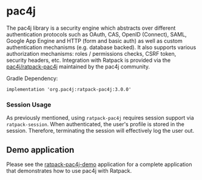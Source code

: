 # pac4j

The pac4j library is a security engine which abstracts over different authentication protocols such as OAuth, CAS, OpenID (Connect), SAML, Google App Engine and HTTP (form and basic auth) as well as custom authentication mechanisms (e.g. database backed).
It also supports various authorization mechanisms: roles / permissions checks, CSRF token, security headers, etc.
Integration with Ratpack is provided via the [pac4j/ratpack-pac4j](https://github.com/pac4j/ratpack-pac4j) maintained by the pac4j community.

Gradle Dependency:

```
implementation 'org.pac4j:ratpack-pac4j:3.0.0'
```

### Session Usage

As previously mentioned, using `ratpack-pac4j` requires session support via `ratpack-session`.
When authenticated, the user's profile is stored in the session.
Therefore, terminating the session will effectively log the user out.

## Demo application

Please see the [ratpack-pac4j-demo](https://github.com/pac4j/ratpack-pac4j-demo) application for a complete application that demonstrates how to use pac4j with Ratpack. 
